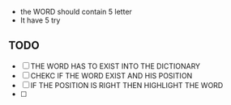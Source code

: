 
* the WORD should contain 5 letter
* It have 5 try

## TODO 

- [ ] THE WORD HAS TO EXIST INTO THE DICTIONARY
- [ ] CHEKC IF THE WORD EXIST AND HIS POSITION
- [ ] IF THE POSITION IS RIGHT THEN HIGHLIGHT THE WORD
- [ ] 